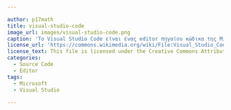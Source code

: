 ```yaml
---

author: p17math
title: visual-studio-code
image_url: images/visual-studio-code.png
caption: 'Το Visual Studio Code είναι ένας editor πηγαίου κώδικα της Microsoft που υποστηρίζει διάφορες χρήσιμες λειτουργίες όπως debugging, embedded Git control κ.α.'
license_url: 'https://commons.wikimedia.org/wiki/File:Visual_Studio_Code_MacOS.png'
license_text: This file is licensed under the Creative Commons Attribution 4.0 International license
categories:
  - Source Code
  - Editor
tags:
  - Microsoft
  - Visual Studio
  
---
```

